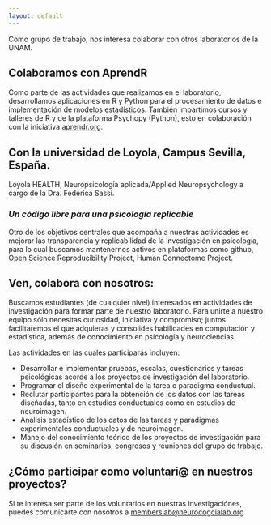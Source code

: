 ```yaml
---
layout: default 
---
```


Como grupo de trabajo, nos interesa colaborar con otros laboratorios de la UNAM. 

## Colaboramos con AprendR
Como parte de las actividades que realizamos en el laboratorio, desarrollamos aplicaciones en R y Python para el procesamiento de datos e implementación de modelos estadísticos. También impartimos cursos y talleres de R y de la plataforma Psychopy (Python), esto en colaboración con la iniciativa [aprendr.org](https://aprendr.org/).

## Con la universidad de Loyola, Campus Sevilla, España.
Loyola HEALTH, Neuropsicología aplicada/Applied Neuropsychology a cargo de la Dra. Federica Sassi.


### *Un código libre para una psicología replicable*
Otro de los objetivos centrales que acompaña a nuestras actividades es mejorar las transparencia y replicabilidad de la investigación en psicología, para lo cual buscamos mantenernos activos en plataformas como github, Open Science Reproducibility Project, Human Connectome Project.


## Ven, colabora con nosotros:
Buscamos estudiantes (de cualquier nivel) interesados en actividades de investigación para formar parte de nuestro laboratorio. Para unirte a nuestro equipo sólo necesitas curiosidad, iniciativa y compromiso; juntos facilitaremos el que adquieras y consolides habilidades en computación y estadística, además de conocimiento en psicología y neurociencias. 

Las actividades en las cuales participarás incluyen:
-	Desarrollar e implementar pruebas, escalas, cuestionarios y tareas psicológicas acorde a los proyectos de investigación del laboratorio.
-	Programar el diseño experimental de la tarea o paradigma conductual.
-	Reclutar participantes para la obtención de los datos con las tareas diseñadas, tanto en estudios conductuales como en estudios de neuroimagen.
-	Análisis estadístico de los datos de las tareas y paradigmas experimentales conductuales y de neuroimagen.
-	Manejo del conocimiento teórico de los proyectos de investigación para su discusión en seminarios, congresos y reuniones del grupo de trabajo.


## ¿Cómo participar como voluntari@ en nuestros proyectos?
Si te interesa ser parte de los voluntarios en nuestras investigaciónes, puedes comunicarte con nosotros a <memberslab@neurocogcialab.org>
